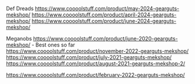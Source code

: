 Def Dreads
https://www.coooolstuff.com/product/may-2024-gearguts-mekshop/
https://www.coooolstuff.com/product/april-2024-gearguts-mekshop/
https://www.coooolstuff.com/product/june-2024-gearguts-mekshop/

Meganobs
https://www.coooolstuff.com/product/june-2020-gearguts-mekshop/ - Best ones so far
https://www.coooolstuff.com/product/november-2022-gearguts-mekshop/
https://www.coooolstuff.com/product/july-2021-gearguts-mekshop/
https://www.coooolstuff.com/product/august-2021-gearguts-mekshop-2/

https://www.coooolstuff.com/product/february-2022-gearguts-mekshop/
